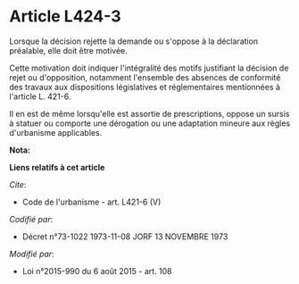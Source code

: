 # Article L424-3

Lorsque la décision rejette la demande ou s'oppose à la déclaration préalable, elle doit être motivée. 

Cette motivation doit indiquer l'intégralité des motifs justifiant la décision de rejet ou d'opposition, notamment l'ensemble
des absences de conformité des travaux aux dispositions législatives et réglementaires mentionnées à l'article L. 421-6. 

Il en est de même lorsqu'elle est assortie de prescriptions, oppose un sursis à statuer ou comporte une dérogation ou une
adaptation mineure aux règles d'urbanisme applicables.

**Nota:**



**Liens relatifs à cet article**

_Cite_:

  - Code de l'urbanisme - art. L421-6 (V)

_Codifié par_:

  - Décret n°73-1022 1973-11-08 JORF 13 NOVEMBRE 1973

_Modifié par_:

  - Loi n°2015-990 du 6 août 2015 - art. 108
